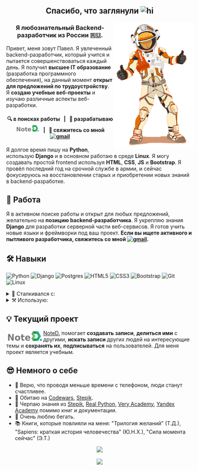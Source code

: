 <!-- <p align="center"><img src="imgs/cover.jpeg" alt="cover" width="700" /></p> -->

<h2 align="center">
  Спасибо, что заглянули <img alt="hi" src="https://raw.githubusercontent.com/aemmadi/aemmadi/master/wave.gif" width="36"/>
</h2>


<img align="right" alt="Mark" src="imgs/WATNEY.png" height="340" />

<h3 align="center">Я любознательный Backend-разработчик из России 🇷🇺.</h3>

Привет, меня зовут Павел. Я увлеченный backend-разработчик, который учится и пытается совершенствоваться каждый день. Я получил **высшее IT образование** (разработка программного обеспечения), на данный момент **открыт для предложений по трудоустройству**. Я **создаю учебные веб-проекты** и изучаю различные аспекты веб-разработки.

<h4 align="center">🔍 в поисках работы &nbsp; | &nbsp; 🌱 разрабатываю <a href="https://github.com/welel/noted" _target="blank"><img alt="noted_logo" src="imgs/noted_logo2.png" width="65"/></a> &nbsp; | &nbsp; 💬 свяжитесь со мной <a href="mailto:pavel.loginov.dev@gmail.com" ><img src="https://img.shields.io/badge/-gmail-informational?style=flat&logo=gmail" alt="gmail"/></a></h4>

Я долгое время пишу на **Python**, использую **Django** и в основном работаю в среде **Linux**. Я могу создавать простой frontend используя **HTML**, **CSS**, **JS** и **Bootstrap**. Я провёл последний год на срочной службе в армии, и сейчас фокусируюсь на восстановлении старых и приобретении новых знаний в backend-разработке.


## 👔 Работа
Я в активном поиске работы и открыт для любых предложений, желательно на **позицию backend-разработчика**. Я укрепляю знания **Django** для разработки серверной части веб-сервисов. Я готов учить новые языки и фреймворки под ваш проект. **Если вы ищете активного и пытливого разработчика, свяжитесь со мной <a href="mailto:pavel.loginov.dev@gmail.com" ><img src="https://img.shields.io/badge/-gmail-informational?style=flat&logo=gmail" alt="gmail"/></a>.**

## 🛠️ Навыки

![Python](https://img.shields.io/badge/python-3670A0?style=for-the-badge&logo=python&logoColor=ffdd54)
![Django](https://img.shields.io/badge/django-%23092E20.svg?style=for-the-badge&logo=django&logoColor=white)
![Postgres](https://img.shields.io/badge/postgres-%23316192.svg?style=for-the-badge&logo=postgresql&logoColor=white)
![HTML5](https://img.shields.io/badge/html5-%23E34F26.svg?style=for-the-badge&logo=html5&logoColor=white)
![CSS3](https://img.shields.io/badge/css3-%231572B6.svg?style=for-the-badge&logo=css3&logoColor=white)
![Bootstrap](https://img.shields.io/badge/bootstrap-%23563D7C.svg?style=for-the-badge&logo=bootstrap&logoColor=white)
![Git](https://img.shields.io/badge/git-%23F05033.svg?style=for-the-badge&logo=git&logoColor=white)
![Linux](https://img.shields.io/badge/Linux-FCC624?style=for-the-badge&logo=linux&logoColor=black)

<details>
  <summary> 🔨 Сталкивался с:</summary>
  </br>
  <img src="https://img.shields.io/badge/nginx-%23009639.svg?style=for-the-badge&logo=nginx&logoColor=white" alt="nginx" />
  <img src="https://img.shields.io/badge/heroku-%23430098.svg?style=for-the-badge&logo=heroku&logoColor=white" alt="Heroku" />
  <img src="https://img.shields.io/badge/gunicorn-%298729.svg?style=for-the-badge&logo=gunicorn&logoColor=white" alt="Gunicorn" />
  <img src="https://img.shields.io/badge/java-%23ED8B00.svg?style=for-the-badge&logo=java&logoColor=white" alt="Java" />
  <img src="https://img.shields.io/badge/TensorFlow-%23FF6F00.svg?style=for-the-badge&logo=TensorFlow&logoColor=white" alt="TensorFlow" />
  <img src="https://img.shields.io/badge/Keras-%23D00000.svg?style=for-the-badge&logo=Keras&logoColor=white" alt="Keras" />
  <img src="https://img.shields.io/badge/Android-3DDC84?style=for-the-badge&logo=android&logoColor=white" alt="Android" />
  <img src="https://img.shields.io/badge/go-%2300ADD8.svg?style=for-the-badge&logo=go&logoColor=white" alt="Go" />
</details>

<details>
  <summary> ⚒️ Использую:</summary>
  </br>
  <img src="https://img.shields.io/badge/jupyter-%23FA0F00.svg?style=for-the-badge&logo=jupyter&logoColor=white" alt="Jupyter Notebook" />
  <img src="https://img.shields.io/badge/Visual%20Studio%20Code-0078d7.svg?style=for-the-badge&logo=visual-studio-code&logoColor=white" alt="Visual Studio Code" />
  <img src="https://img.shields.io/badge/markdown-%23000000.svg?style=for-the-badge&logo=markdown&logoColor=white" alt="Markdown" />
  <img src="https://img.shields.io/badge/Obsidian-%23483699.svg?style=for-the-badge&logo=obsidian&logoColor=white" alt="Obsidian" />
  <img src="https://img.shields.io/badge/Miro-%23F2CA02.svg?style=for-the-badge&logo=miro&logoColor=black" alt="Miro" />
  <img src="https://img.shields.io/badge/colab-%23F46800.svg?style=for-the-badge&logo=googlecolab&logoColor=white" alt="Colab" />
  <img src="https://img.shields.io/badge/adobe%20photoshop-%2331A8FF.svg?style=for-the-badge&logo=adobe%20photoshop&logoColor=white" alt="Adobe Photoshop]" />
</details>


## 💡 Текущий проект

<a href="https://github.com/welel/noted" _target="blank"><img alt="noted_logo" src="imgs/noted_logo2.png" width="100" align="left" /></a>

[NoteD.](https://github.com/welel/noted) помогает **создавать записи**, **делиться ими** с другими, **искать записи** других людей на интересующие темы и **сохранять их**, **подписываться** на пользователей. Для меня проект является учебным.


## 😎 Немного о себе
* 📱 Верю, что проводя меньше времени с телефоном, люди станут счастливее.
* 🚀 Обитаю на [Codewars](https://www.codewars.com/users/-welel-), [Stepik](https://stepik.org/users/45294126).
* 📓 Черпаю знания из [Stepik](https://stepik.org/), [Real Python](https://realpython.com/), [Very Academy](https://www.youtube.com/channel/UC1mxuk7tuQT2D0qTMgKji3w), [Yandex Academy](https://www.youtube.com/c/%D0%90%D0%BA%D0%B0%D0%B4%D0%B5%D0%BC%D0%B8%D1%8F%D0%AF%D0%BD%D0%B4%D0%B5%D0%BA%D1%81%D0%B0/about) помимо книг и документации.
* 🏃 Очень люблю бегать.
* 📚 Книги, которые повлияли на меня: "Трилогия желаний" (Т.Д.), "Sapiens: краткая история человечества" (Ю.Н.Х.), "Сила момента сейчас" (Э.Т.)

<p align="center"><img src="https://streak-stats.demolab.com?user=welel&theme=flag-india&hide_border=true&locale=ru&date_format=j%20M%5B%20Y%5D&background=DD272700&stroke=0211DD" atl="commits_stat" width="420"/></p>

<p align="center"><img src="https://komarev.com/ghpvc/?username=welel&color=orange"></p>
